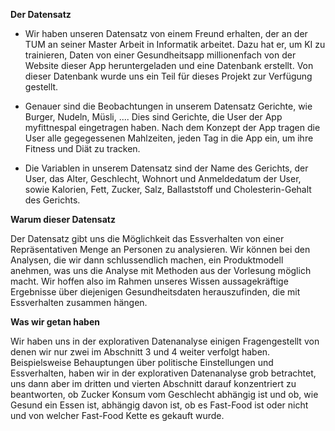 
**Der Datensatz**

- Wir haben unseren Datensatz von einem Freund erhalten, der an der TUM an seiner Master Arbeit in Informatik arbeitet. Dazu hat er, um KI zu trainieren, Daten von einer Gesundheitsapp millionenfach von der Website dieser App heruntergeladen und eine Datenbank erstellt. Von dieser Datenbank wurde uns ein Teil für dieses Projekt zur Verfügung gestellt. 
- Genauer sind die Beobachtungen in unserem Datensatz Gerichte, wie Burger, Nudeln, Müsli, .... Dies sind  Gerichte, die User der App myfittnespal eingetragen haben. Nach dem Konzept der App tragen die User alle gegegessenen Mahlzeiten, jeden Tag in die App ein, um ihre Fitness und Diät zu tracken. 

- Die Variablen in unserem Datensatz sind der Name des Gerichts, der User, das Alter, Geschlecht, Wohnort und Anmeldedatum der User, sowie Kalorien, Fett, Zucker, Salz, Ballaststoff und Cholesterin-Gehalt des Gerichts. 

**Warum dieser Datensatz**

Der Datensatz gibt uns die Möglichkeit das Essverhalten von einer Repräsentativen Menge an Personen zu analysieren. Wir können bei den Analysen, die wir dann schlussendlich machen, ein Produktmodell anehmen, was uns die Analyse mit Methoden aus der Vorlesung möglich macht. Wir hoffen also im Rahmen unseres Wissen aussagekräftige Ergebnisse über diejenigen Gesundheitsdaten herauszufinden, die mit Essverhalten zusammen hängen. 

**Was wir getan haben**

Wir haben uns in der explorativen Datenanalyse einigen Fragengestellt von denen wir nur zwei im Abschnitt 3 und 4 weiter verfolgt haben. Beispielsweise Behauptungen über politische Einstellungen und Essverhalten, haben wir in der explorativen Datenanalyse grob betrachtet, uns dann aber im dritten und vierten Abschnitt darauf konzentriert zu beantworten, ob Zucker Konsum vom Geschlecht abhängig ist und ob, wie Gesund ein Essen ist, abhängig davon ist, ob es Fast-Food ist oder nicht und von welcher Fast-Food Kette es gekauft wurde. 
